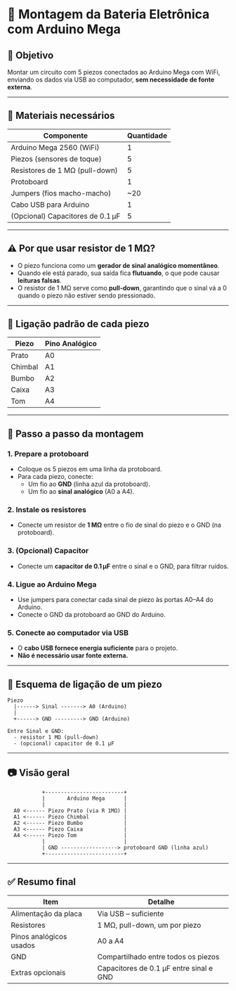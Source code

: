 
# 🥁 Montagem da Bateria Eletrônica com Arduino Mega

## 🎯 Objetivo
Montar um circuito com 5 piezos conectados ao Arduino Mega com WiFi, enviando os dados via USB ao computador, **sem necessidade de fonte externa**.

---

## 🧰 Materiais necessários

| Componente                  | Quantidade |
|-----------------------------|------------|
| Arduino Mega 2560 (WiFi)    | 1          |
| Piezos (sensores de toque)  | 5          |
| Resistores de 1 MΩ (pull-down) | 5       |
| Protoboard                  | 1          |
| Jumpers (fios macho-macho)  | ~20        |
| Cabo USB para Arduino       | 1          |
| (Opcional) Capacitores de 0.1 µF | 5     |

---

## ⚠️ Por que usar resistor de 1 MΩ?

- O piezo funciona como um **gerador de sinal analógico momentâneo**.
- Quando ele está parado, sua saída fica **flutuando**, o que pode causar **leituras falsas**.
- O resistor de 1 MΩ serve como **pull-down**, garantindo que o sinal vá a 0 quando o piezo não estiver sendo pressionado.

---

## 🔌 Ligação padrão de cada piezo

| Piezo    | Pino Analógico |
|----------|----------------|
| Prato    | A0             |
| Chimbal  | A1             |
| Bumbo    | A2             |
| Caixa    | A3             |
| Tom      | A4             |

---

## 🔧 Passo a passo da montagem

### 1. Prepare a protoboard
- Coloque os 5 piezos em uma linha da protoboard.
- Para cada piezo, conecte:
  - Um fio ao **GND** (linha azul da protoboard).
  - Um fio ao **sinal analógico** (A0 a A4).

### 2. Instale os resistores
- Conecte um resistor de **1 MΩ** entre o fio de sinal do piezo e o GND (na protoboard).

### 3. (Opcional) Capacitor
- Conecte um **capacitor de 0.1 µF** entre o sinal e o GND, para filtrar ruídos.

### 4. Ligue ao Arduino Mega
- Use jumpers para conectar cada sinal de piezo às portas A0–A4 do Arduino.
- Conecte o GND da protoboard ao GND do Arduino.

### 5. Conecte ao computador via USB
- O **cabo USB fornece energia suficiente** para o projeto.
- **Não é necessário usar fonte externa.**

---

## 🔌 Esquema de ligação de um piezo

```
Piezo
  |------> Sinal -------> A0 (Arduino)
  |
  +------> GND ---------> GND (Arduino)

Entre Sinal e GND:
  - resistor 1 MΩ (pull-down)
  - (opcional) capacitor de 0.1 µF
```

---

## 📷 Visão geral

```
           +-------------------------+
           |       Arduino Mega      |
           |                         |
  A0 <------ Piezo Prato (via R 1MΩ) |
  A1 <------ Piezo Chimbal           |
  A2 <------ Piezo Bumbo             |
  A3 <------ Piezo Caixa             |
  A4 <------ Piezo Tom               |
           |                         |
           | GND ------------------> protoboard GND (linha azul)
           +-------------------------+
```

---

## ✅ Resumo final

| Item                         | Detalhe                                          |
|------------------------------|--------------------------------------------------|
| Alimentação da placa         | Via USB – suficiente                             |
| Resistores                   | 1 MΩ, pull-down, um por piezo                    |
| Pinos analógicos usados      | A0 a A4                                          |
| GND                          | Compartilhado entre todos os piezos             |
| Extras opcionais             | Capacitores de 0.1 µF entre sinal e GND         |

